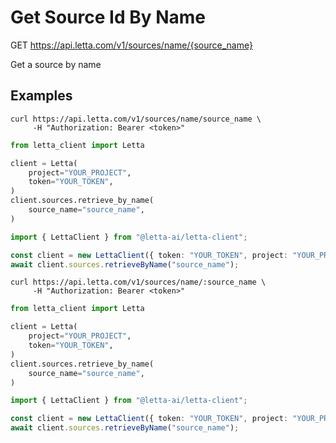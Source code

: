 # Get Source Id By Name

GET https://api.letta.com/v1/sources/name/{source_name}

Get a source by name

## Examples

```shell
curl https://api.letta.com/v1/sources/name/source_name \
     -H "Authorization: Bearer <token>"
```

```python
from letta_client import Letta

client = Letta(
    project="YOUR_PROJECT",
    token="YOUR_TOKEN",
)
client.sources.retrieve_by_name(
    source_name="source_name",
)

```

```typescript
import { LettaClient } from "@letta-ai/letta-client";

const client = new LettaClient({ token: "YOUR_TOKEN", project: "YOUR_PROJECT" });
await client.sources.retrieveByName("source_name");

```

```shell
curl https://api.letta.com/v1/sources/name/:source_name \
     -H "Authorization: Bearer <token>"
```

```python
from letta_client import Letta

client = Letta(
    project="YOUR_PROJECT",
    token="YOUR_TOKEN",
)
client.sources.retrieve_by_name(
    source_name="source_name",
)

```

```typescript
import { LettaClient } from "@letta-ai/letta-client";

const client = new LettaClient({ token: "YOUR_TOKEN", project: "YOUR_PROJECT" });
await client.sources.retrieveByName("source_name");

```
